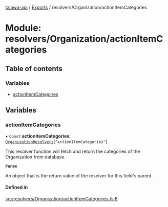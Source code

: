 [talawa-api](../README.md) / [Exports](../modules.md) / resolvers/Organization/actionItemCategories

# Module: resolvers/Organization/actionItemCategories

## Table of contents

### Variables

- [actionItemCategories](resolvers_Organization_actionItemCategories.md#actionitemcategories)

## Variables

### actionItemCategories

• `Const` **actionItemCategories**: [`OrganizationResolvers`](types_generatedGraphQLTypes.md#organizationresolvers)[``"actionItemCategories"``]

This resolver function will fetch and return the categories of the Organization from database.

**`Param`**

An object that is the return value of the resolver for this field's parent.

#### Defined in

[src/resolvers/Organization/actionItemCategories.ts:8](https://github.com/PalisadoesFoundation/talawa-api/blob/9fa6a1c/src/resolvers/Organization/actionItemCategories.ts#L8)
